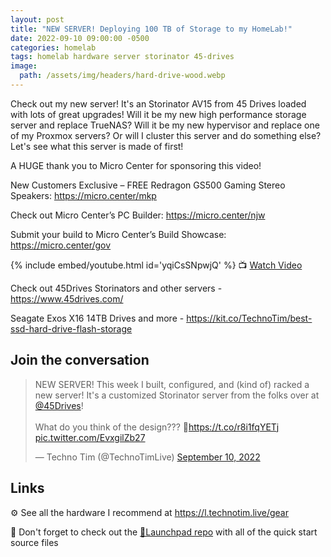 ```yaml
---
layout: post
title: "NEW SERVER! Deploying 100 TB of Storage to my HomeLab!"
date: 2022-09-10 09:00:00 -0500
categories: homelab
tags: homelab hardware server storinator 45-drives
image:
  path: /assets/img/headers/hard-drive-wood.webp
---
```


Check out my new server!  It's an Storinator  AV15 from 45 Drives loaded with lots of great upgrades!  Will it be my new high performance storage server and replace TrueNAS?  Will it be my new hypervisor and replace one of my Proxmox servers?  Or will I cluster this server and do something else? Let's see what this server is made of first!

A HUGE thank you to Micro Center for sponsoring this video!

New Customers Exclusive – FREE Redragon GS500 Gaming Stereo Speakers: <https://micro.center/mkp>

Check out Micro Center’s PC Builder: <https://micro.center/njw>

Submit your build to Micro Center’s Build Showcase: <https://micro.center/gov>

{% include embed/youtube.html id='yqiCsSNpwjQ' %}
📺 [Watch Video](https://www.youtube.com/watch?v=yqiCsSNpwjQ)

Check out 45Drives Storinators and other servers -  <https://www.45drives.com/>

Seagate Exos X16 14TB Drives and more - <https://kit.co/TechnoTim/best-ssd-hard-drive-flash-storage>

## Join the conversation

<blockquote class="twitter-tweet" data-dnt="true" data-theme="dark"><p lang="en" dir="ltr">NEW SERVER! This week I built, configured, and (kind of) racked a new server! It&#39;s a customized Storinator server from the folks over at <a href="https://twitter.com/45Drives?ref_src=twsrc%5Etfw">@45Drives</a>! <br><br>What do you think of the design??? 💅<a href="https://t.co/r8i1fqYETj">https://t.co/r8i1fqYETj</a> <a href="https://t.co/EvxgilZb27">pic.twitter.com/EvxgilZb27</a></p>&mdash; Techno Tim (@TechnoTimLive) <a href="https://twitter.com/TechnoTimLive/status/1568639151045545987?ref_src=twsrc%5Etfw">September 10, 2022</a></blockquote> <script async src="https://platform.twitter.com/widgets.js" charset="utf-8"></script>

## Links

⚙️ See all the hardware I recommend at <https://l.technotim.live/gear>

🚀 Don't forget to check out the [🚀Launchpad repo](https://l.technotim.live/quick-start) with all of the quick start source files
